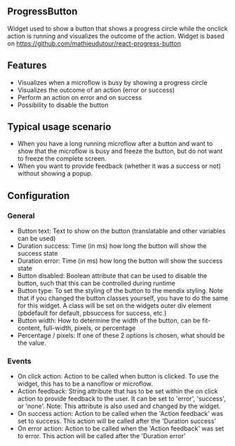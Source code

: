## ProgressButton
Widget used to show a button that shows a progress circle while the onclick action is running and visualizes the outcome of the action. Widget is based on https://github.com/mathieudutour/react-progress-button

## Features
- Visualizes when a microflow is busy by showing a progress circle
- Visualizes the outcome of an action (error or success)
- Perform an action on error and on success
- Possibility to disable the button

## Typical usage scenario
- When you have a long running microflow after a button and want to show that the microflow is busy and freeze the button, but do not want to freeze the complete screen.
- When you want to provide feedback (whether it was a success or not) without showing a popup.

## Configuration
### General
- Button text: Text to show on the button (translatable and other variables can be used)
- Duration success: Time (in ms) how long the button will show the success state
- Duration error: Time (in ms) how long the button will show the success state
- Button disabled: Boolean attribute that can be used to disable the button, such that this can be controlled during runtime
- Button type: To set the styling of the button to the mendix styling. Note that if you changed the button classes yourself, you have to do the same for this widget. A class will be set on the widgets outer div element (pbdefault for default, pbsuccess for success, etc.)
- Button width: How to determine the width of the button, can be fit-content, full-width, pixels, or percentage
- Percentage / pixels: If one of these 2 options is chosen, what should be the value.

### Events
- On click action: Action to be called when button is clicked. To use the widget, this has to be a nanoflow or microflow.
- Action feedback: String attribute that has to be set within the on click action to provide feedback to the user. It can be set to 'error', 'success', or 'none'. Note: This attribute is also used and changed by the widget.
- On success action: Action to be called when the 'Action feedback' was set to success. This action will be called after the 'Duration success'
- On error action: Action to be called when the 'Action feedback' was set to error. This action will be called after the 'Duration error'
